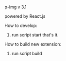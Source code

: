 <p>p-img v 3.1</p>

<p>powered by React.js</p>

How to develop:
1. run script start
that's it.

How to build new extension:
1. run script build